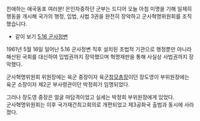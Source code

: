 친애하는 애국동포 여러분! 은인자중하던 군부는 드디어 오늘 아침 미명을 기해 일제히 행동을 개시해 국가의 행정, 입법, 사법 3권을 완전히
장악하고 군사혁명위원회를 조직했습니다.  
  

* 같이 보기 [5.16 군사정변](5.16%20%EA%B5%B0%EC%82%AC%EC%A0%95%EB%B3%80.md)  

1961년 5월 16일 일어난 5.16 군사정변 직후 설치된 초법적 기관으로 행정뿐만 아니라 해산된 국회를 대신하여 입법권까지 장악했으며
혁명재판을 통해 사실상 사법권까지 장악했다.

군사혁명위원회 위원장에는 육군 중장이자 육군[참모총장](%EC%B0%B8%EB%AA%A8%EC%B4%9D%EC%9E%A5.md)이던
장도영이 부위원장에는 육군 소장이자 제2군 부사령관이던 박정희가 임명되었다.

그러나 장도영 중장은 얼굴 마담격이었고 실세는 박정희 부위원장에게 있었다.  
군사혁명위원회는 이후 국가재건최고회의로 개편되었고 제3공화국 출범과 동시에 사라졌다.

